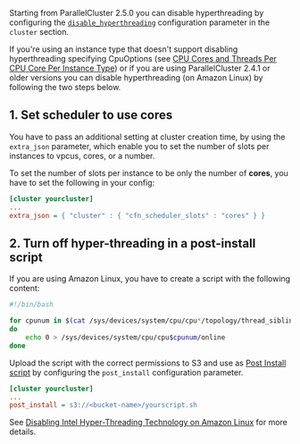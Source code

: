 Starting from ParallelCluster 2.5.0 you can disable hyperthreading by configuring the [`disable_hyperthreading`](https://docs.aws.amazon.com/parallelcluster/latest/ug/cluster-definition.html#disable-hyperthreading) configuration parameter in the `cluster` section.

If you're using an instance type that doesn't support disabling hyperthreading specifying CpuOptions (see [CPU Cores and Threads Per CPU Core Per Instance Type](https://docs.aws.amazon.com/AWSEC2/latest/UserGuide/instance-optimize-cpu.html#cpu-options-supported-instances-values)) or if you are using ParallelCluster 2.4.1 or older versions you can disable hyperthreading (on Amazon Linux) by following the two steps below.

## 1. Set scheduler to use cores

You have to pass an additional setting at cluster creation time, by using the `extra_json` parameter, which enable you to set the number of slots per instances to vpcus, cores, or a number.

To set the number of slots per instance to be only the number of **cores**, you have to set the following in your config:
```ini
[cluster yourcluster]
...
extra_json = { "cluster" : { "cfn_scheduler_slots" : "cores" } }
```  

## 2. Turn off hyper-threading in a post-install script
If you are using Amazon Linux, you have to create a script with the following content:

```bash
#!/bin/bash

for cpunum in $(cat /sys/devices/system/cpu/cpu*/topology/thread_siblings_list | cut -s -d, -f2- | tr ',' '\n' | sort -un)
do
    echo 0 > /sys/devices/system/cpu/cpu$cpunum/online
done
```
Upload the script with the correct permissions to S3 and use as [Post Install script](https://aws-parallelcluster.readthedocs.io/en/latest/pre_post_install.html) by configuring the `post_install` configuration parameter.

```ini
[cluster yourcluster]
...
post_install = s3://<bucket-name>/yourscript.sh
```

See [Disabling Intel Hyper-Threading Technology on Amazon Linux](https://aws.amazon.com/blogs/compute/disabling-intel-hyper-threading-technology-on-amazon-linux/) for more details.